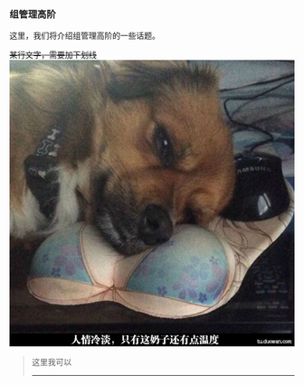 ### 组管理高阶

这里，我们将介绍组管理高阶的一些话题。

~~某行文字，需要加下划线~~![](/assets/DFzg0XiUMAUW4DR.jpg)

> 这里我可以
>
> ---



